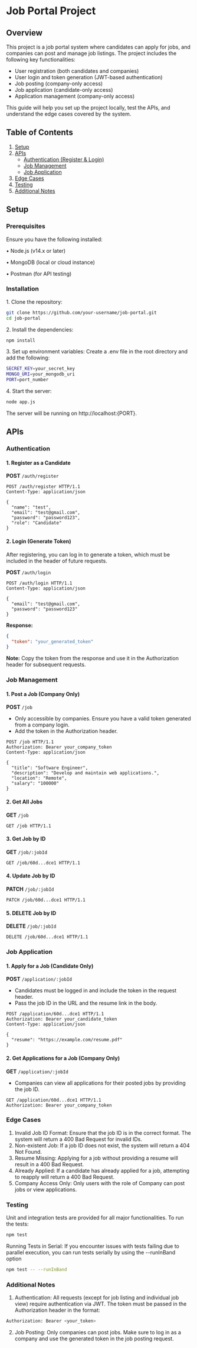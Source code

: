# Job Portal Project

## Overview
This project is a job portal system where candidates can apply for jobs, and companies can post and manage job listings. The project includes the following key functionalities:

- User registration (both candidates and companies)
- User login and token generation (JWT-based authentication)
- Job posting (company-only access)
- Job application (candidate-only access)
- Application management (company-only access)

This guide will help you set up the project locally, test the APIs, and understand the edge cases covered by the system.

## Table of Contents
1. [Setup](#setup)
2. [APIs](#apis)
   - [Authentication (Register & Login)](#authentication)
   - [Job Management](#job-management)
   - [Job Application](#job-application)
3. [Edge Cases](#edge-cases)
4. [Testing](#testing)
5. [Additional Notes](#additional-notes)



## Setup

### Prerequisites
Ensure you have the following installed:

•⁠  ⁠Node.js (v14.x or later)

•⁠  ⁠MongoDB (local or cloud instance)

•⁠  ⁠Postman (for API testing)

### Installation
1.⁠ ⁠Clone the repository:
   ```bash
   git clone https://github.com/your-username/job-portal.git
   cd job-portal
   ```
2.⁠ ⁠Install the dependencies:
   ```bash
   npm install
   ```
3.⁠ Set up environment variables: Create a .env file in the root directory and add the following:
   ```bash
  SECRET_KEY=your_secret_key
  MONGO_URI=your_mongodb_uri
  PORT=port_number
   ```
4.⁠ ⁠Start the server:
   ```bash
   node app.js
   ```

The server will be running on http://localhost:{PORT}.

## APIs

### Authentication

#### 1. Register as a Candidate

**POST** `/auth/register`

```http
POST /auth/register HTTP/1.1
Content-Type: application/json

{
  "name": "test",
  "email": "test@gmail.com",
  "password": "password123",
  "role": "Candidate"
}
```

#### 2. Login (Generate Token)
After registering, you can log in to generate a token, which must be included in the header of future requests.

**POST** `/auth/login`

```http
POST /auth/login HTTP/1.1
Content-Type: application/json

{
  "email": "test@gmail.com",
  "password": "password123"
}
```

**Response:**
```json
{
  "token": "your_generated_token"
}
```


**Note:** Copy the token from the response and use it in the Authorization header for subsequent requests.


### Job Management

#### 1. Post a Job (Company Only)

**POST** `/job`

- Only accessible by companies. Ensure you have a valid token generated from a company login.
- Add the token in the Authorization header.

```http
POST /job HTTP/1.1
Authorization: Bearer your_company_token
Content-Type: application/json

{
  "title": "Software Engineer",
  "description": "Develop and maintain web applications.",
  "location": "Remote",
  "salary": "100000"
}
```

#### 2. Get All Jobs

**GET** `/job`

```http
GET /job HTTP/1.1
```

#### 3. Get Job by ID

**GET** `/job/:jobId`

```http
GET /job/60d...dce1 HTTP/1.1
```

#### 4. Update Job by ID

**PATCH** `/job/:jobId`

```http
PATCH /job/60d...dce1 HTTP/1.1
```

#### 5. DELETE Job by ID

**DELETE** `/job/:jobId`

```http
DELETE /job/60d...dce1 HTTP/1.1
```


### Job Application

#### 1. Apply for a Job (Candidate Only)

**POST** `/application/:jobId`

- Candidates must be logged in and include the token in the request header.
- Pass the job ID in the URL and the resume link in the body.

```http
POST /application/60d...dce1 HTTP/1.1
Authorization: Bearer your_candidate_token
Content-Type: application/json

{
  "resume": "https://example.com/resume.pdf"
}
```

#### 2. Get Applications for a Job (Company Only)

**GET** `/application/:jobId`

- Companies can view all applications for their posted jobs by providing the job ID.

```http
GET /application/60d...dce1 HTTP/1.1
Authorization: Bearer your_company_token
```

### Edge Cases
1. Invalid Job ID Format: Ensure that the job ID is in the correct format. The system will return a 400 Bad Request for invalid IDs.
2. Non-existent Job: If a job ID does not exist, the system will return a 404 Not Found.
3. Resume Missing: Applying for a job without providing a resume will result in a 400 Bad Request.
4. Already Applied: If a candidate has already applied for a job, attempting to reapply will return a 400 Bad Request.
5. Company Access Only: Only users with the role of Company can post jobs or view applications.

### Testing

Unit and integration tests are provided for all major functionalities. To run the tests:

```bash
npm test
```

Running Tests in Serial: 
If you encounter issues with tests failing due to parallel execution, you can run tests serially by using the --runInBand option

```bash
npm test -- --runInBand
```

### Additional Notes

1. Authentication: All requests (except for job listing and individual job view) require authentication via JWT. The token must be passed in the Authorization header in the format:

```bash
Authorization: Bearer <your_token>
```

2. Job Posting: Only companies can post jobs. Make sure to log in as a company and use the generated token in the job posting request.





   
